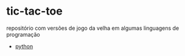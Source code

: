 # tic-tac-toe
repositório com versões de jogo da velha em algumas linguagens de programação
- [python](https://github.com/kau-gusto/tic-tac-toe/tree/python-cli) 
